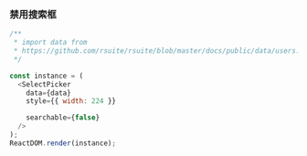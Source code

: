 ### 禁用搜索框

<!--start-code-->

```js
/**
 * import data from
 * https://github.com/rsuite/rsuite/blob/master/docs/public/data/users.json
 */

const instance = (
  <SelectPicker
    data={data}
    style={{ width: 224 }}

    searchable={false}
  />
);
ReactDOM.render(instance);
```

<!--end-code-->

